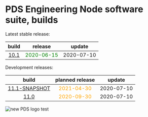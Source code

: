 
PDS Engineering Node software suite, builds
===========================================


Latest stable release:  

|build|release|update|
| :---: | :---: | :---: |
|[10.1](./10.1)|<span style="color:green">2020-06-15</span>|2020-07-10|
  


Development releases:  

|build|planned release|update|
| :---: | :---: | :---: |
|[11.1-SNAPSHOT](./11.1-SNAPSHOT)|<span style="color:orange">2021-04-30</span>|2020-07-10|
|[11.0](./11.0)|<span style="color:orange">2020-09-30</span>|2020-07-10|
  
![new PDS logo test](https://nasa-pds.github.io/pdsen-corral/images/logo.png)